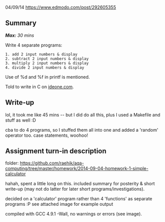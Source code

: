04/09/14 https://www.edmodo.com/post/292605355

Summary
-------

***Max:*** *30 mins*

Write 4 separate programs:

    1. add 2 input numbers & display
    2. subtract 2 input numbers & display
    3. multiply 2 input numbers & display
    4. divide 2 input numbers & display

Use of %d and %f in printf is mentioned.

Told to write in C on [ideone.com](http://www.ideone.com).


Write-up
--------

lol, it took me like 45 mins -- but I did do all this, plus I used a Makefile
and stuff as well :D

cba to do 4 programs, so I stuffed them all into one and added a 'random'
operator too. case statements, woohoo!


Assignment turn-in description
------------------------------

folder: https://github.com/raehik/aqa-computing/tree/master/homework/2014-09-04-homework-1-simple-calculator

hahah, spent a little long on this. included summary for posterity & short write-up (may not do latter for later short programs/investigations).

decided on a 'calculator' program rather than 4 'functions' as separate programs :P
see attached image for example output

compiled with GCC 4.9.1 -Wall, no warnings or errors (see image).
